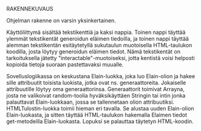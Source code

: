 RAKENNEKUVAUS

Ohjelman rakenne on varsin yksinkertainen.

Käyttöliittymä sisältää tekstikenttiä ja kaksi nappia. Toinen nappi täyttää ylemmät tekstikentät generoidun eläimen tiedoilla, ja toinen nappi täyttää alemman tekstikentän esitäytetyllä sukutaulun muotoisella HTML-taulukon koodilla, josta löytyy generoidun eläimen tiedot. Nämä tekstikentät on tarkoituksella jätetty "interactable"-muotoiseksi, jotta kentistä voisi helposti kopioida tietoja suoraan pastettavaksi muualle.

Sovelluslogiikassa on keskustana Elain-luokka, joka luo Elain-olion ja hakee sille attribuutit toisista luokista, jotka ovat ns. generaattoreita. Jokaiselle attribuutille löytyy oma generaattorinsa. Generaattorit toimivat Arrayna, josta ne valikoivat random-toolia hyväksikäyttäen Stringin tai intin jonka palauttavat Elain-luokkaan, jossa se tallennetaan olion attribuutiksi. HTMLTulostin-luokka toimii hieman eri tavalla. Se alustaa uuden Elain-olion Elain-luokasta, ja sitten täyttää HTML-taulukon hakemalla Elaimen tiedot get-metodeilla Elain-luokasta. Lopuksi se palauttaa täytetyn HTML-koodin.



